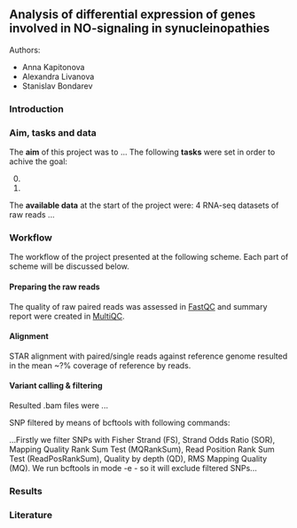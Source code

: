 ## Analysis of differential expression of genes involved in NO-signaling in synucleinopathies
Authors: 

- Anna Kapitonova
- Alexandra Livanova 
- Stanislav Bondarev

### Introduction


### Aim, tasks and data
The **aim** of this project was to ... The following **tasks** were set in order to achive the goal:

0. 
1. 

The **available data** at the start of the project were: 4 RNA-seq datasets of raw reads ... 

### Workflow

The workflow of the project presented at the following scheme. Each part of scheme will be discussed below.

#### Preparing the raw reads
The quality of raw paired reads was assessed in [FastQC](https://www.bioinformatics.babraham.ac.uk/projects/fastqc/) and summary report were created in [MultiQC](https://multiqc.info/).

#### Alignment
STAR alignment with paired/single reads against reference genome resulted in the mean ~?% coverage of reference by reads.

#### Variant calling & filtering
Resulted .bam files were ...

SNP filtered by means of bcftools with following commands:

...Firstly we filter SNPs with Fisher Strand (FS), Strand Odds Ratio (SOR), Mapping Quality Rank Sum Test (MQRankSum), Read Position Rank Sum Test (ReadPosRankSum), Quality by depth (QD), RMS Mapping Quality (MQ). We run bcftools in mode -e - so it will exclude filtered SNPs...

### Results


### Literature
